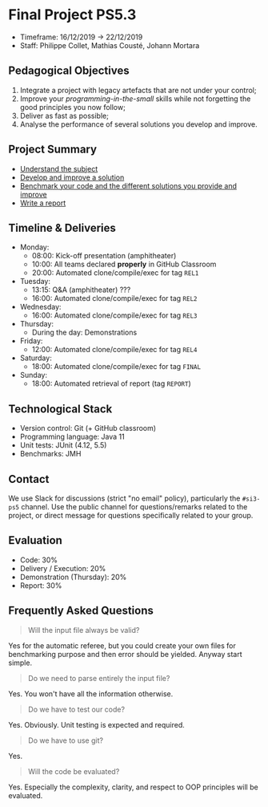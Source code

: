 # Final Project PS5.3

  * Timeframe: 16/12/2019 → 22/12/2019
  * Staff: Philippe Collet, Mathias Cousté, Johann Mortara

## Pedagogical Objectives

  1. Integrate a project with legacy artefacts that are not under your control;
  2. Improve your _programming-in-the-small_ skills while not forgetting the good principles you now follow;
  3. Deliver as fast as possible; 
  4. Analyse the performance of several solutions you develop and improve.

## Project Summary

  - [Understand the subject](./subject/README.md)  
  - [Develop and improve a solution](./code/README.md)
  - [Benchmark your code and the different solutions you provide and improve](./bench/README.md)  
  - [Write a report](./report/README.md)

## Timeline & Deliveries

  - Monday:
    - 08:00: Kick-off presentation (amphitheater)
    - 10:00: All teams declared __properly__ in GitHub Classroom
    - 20:00: Automated clone/compile/exec for tag `REL1`
  - Tuesday:
    - 13:15: Q&A (amphitheater) ???
    - 16:00: Automated clone/compile/exec for tag `REL2`
  - Wednesday: 
    - 16:00: Automated clone/compile/exec for tag `REL3`
  - Thursday:
    - During the day: Demonstrations
  - Friday: 
    - 12:00: Automated clone/compile/exec for tag `REL4`
  - Saturday:
    - 18:00: Automated clone/compile/exec for tag `FINAL`
  - Sunday:
    - 18:00: Automated retrieval of report (tag `REPORT`)

## Technological Stack

  * Version control: Git (+ GitHub classroom)
  * Programming language: Java 11
  * Unit tests: JUnit (4.12, 5.5)
  * Benchmarks: JMH

## Contact

We use Slack for discussions (strict "no email" policy), particularly the `#si3-ps5` channel. Use the public channel for questions/remarks related to the project, or direct message for questions specifically related to your group.

## Evaluation

  - Code: 30%
  - Delivery / Execution: 20%
  - Demonstration (Thursday): 20%
  - Report: 30%
  
## Frequently Asked Questions

> Will the input file always be valid?

Yes for the automatic referee, but you could create your own files for benchmarking purpose and then error should be yielded. Anyway start simple.

> Do we need to parse entirely the input file?

Yes. You won't have all the information otherwise.

> Do we have to test our code?

Yes. Obviously. Unit testing is expected and required. 

> Do we have to use git?

Yes.

> Will the code be evaluated?

Yes. Especially the complexity, clarity, and respect to OOP principles will be evaluated.

